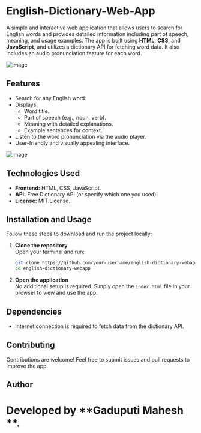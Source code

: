 
# English-Dictionary-Web-App

A simple and interactive web application that allows users to search for English words and provides detailed information including part of speech, meaning, and usage examples. The app is built using **HTML**, **CSS**, and **JavaScript**, and utilizes a dictionary API for fetching word data. It also includes an audio pronunciation feature for each word.

![image](https://github.com/user-attachments/assets/c894368a-17d1-4fdc-8d16-b6fc096bb165)

## Features
- Search for any English word.
- Displays:
  - Word title.
  - Part of speech (e.g., noun, verb).
  - Meaning with detailed explanations.
  - Example sentences for context.
- Listen to the word pronunciation via the audio player.
- User-friendly and visually appealing interface.
  
![image](https://github.com/user-attachments/assets/af1a7614-c6dc-49d0-9fc6-5f2e9f3cc2d5)

## Technologies Used
- **Frontend:** HTML, CSS, JavaScript.
- **API:** Free Dictionary API (or specify which one you used).
- **License:** MIT License.

## Installation and Usage
Follow these steps to download and run the project locally:

1. **Clone the repository**  
   Open your terminal and run:  
   ```bash
   git clone https://github.com/your-username/english-dictionary-webapp.git
   cd english-dictionary-webapp
   ```
2. **Open the application**  
   No additional setup is required. Simply open the `index.html` file in your browser to view and use the app.

## Dependencies
- Internet connection is required to fetch data from the dictionary API.


## Contributing
Contributions are welcome! Feel free to submit issues and pull requests to improve the app.

## Author
Developed by **Gaduputi Mahesh **.  
=======

